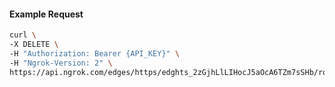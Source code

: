 <!-- Code generated for API Clients. DO NOT EDIT. -->

#### Example Request

```bash
curl \
-X DELETE \
-H "Authorization: Bearer {API_KEY}" \
-H "Ngrok-Version: 2" \
https://api.ngrok.com/edges/https/edghts_2zGjhLlLIHocJ5aOcA6TZm7sSHb/routes/edghtsrt_2zGjhNyT1H9iiqSAHtsJi7dM4tN/request_headers
```
